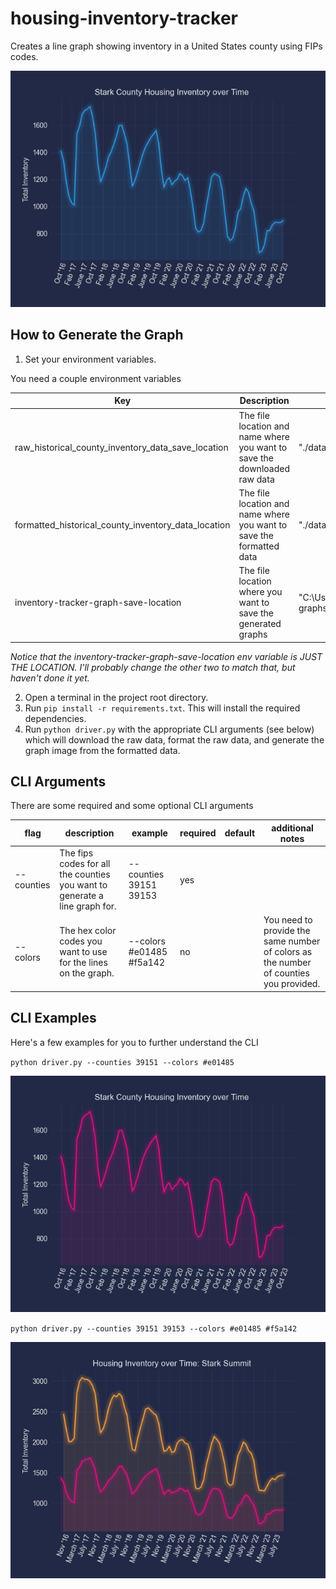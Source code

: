 # housing-inventory-tracker

Creates a line graph showing inventory in a United States county using FIPs codes.

![Main Example Graph](./assets/images/main-example-graph.png)

## How to Generate the Graph

1. Set your environment variables.

You need a couple environment variables

| Key                                                 | Description                                                               | Example                                       |
| --------------------------------------------------- | ------------------------------------------------------------------------- | --------------------------------------------- |
| raw_historical_county_inventory_data_save_location  | The file location and name where you want to save the downloaded raw data | "./data/raw-data.csv"                         |
| formatted_historical_county_inventory_data_location | The file location and name where you want to save the formatted data      | "./data/formatted-data.json"                  |
| inventory-tracker-graph-save-location               | The file location where you want to save the generated graphs             | "C:\Users\someUser\Desktop\generated-graphs\" |

_Notice that the inventory-tracker-graph-save-location env variable is JUST THE LOCATION. I'll probably change the other two to match that, but haven't done it yet._

2. Open a terminal in the project root directory.
3. Run `pip install -r requirements.txt`. This will install the required dependencies.
4. Run `python driver.py` with the appropriate CLI arguments (see below) which will download the raw data, format the raw data, and generate the graph image from the formatted data.

## CLI Arguments

There are some required and some optional CLI arguments

| flag       | description                                                                | example                  | required | default | additional notes                                                                      |
| ---------- | -------------------------------------------------------------------------- | ------------------------ | -------- | ------- | ------------------------------------------------------------------------------------- |
| --counties | The fips codes for all the counties you want to generate a line graph for. | --counties 39151 39153   | yes      |
| --colors   | The hex color codes you want to use for the lines on the graph.            | --colors #e01485 #f5a142 | no       |         | You need to provide the same number of colors as the number of counties you provided. |

## CLI Examples

Here's a few examples for you to further understand the CLI

`python driver.py --counties 39151 --colors #e01485`

![Graph 1](./assets/images/graph1.png)

`python driver.py --counties 39151 39153 --colors #e01485 #f5a142`

![Graph 2](./assets/images/graph2.png)
